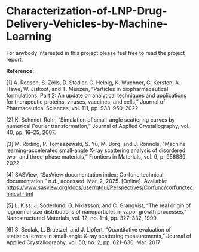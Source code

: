 # Characterization-of-LNP-Drug-Delivery-Vehicles-by-Machine-Learning
For anybody interested in this project please feel free to read the project report.

**Reference:**

[1] A. Roesch, S. Zölls, D. Stadler, C. Helbig, K. Wuchner, G. Kersten, A. Hawe, W. Jiskoot, and T. Menzen, “Particles in biopharmaceutical formulations, Part 2: An update on analytical techniques and applications for therapeutic proteins, viruses, vaccines, and cells,” Journal of Pharmaceutical Sciences, vol. 111, pp. 933–950, 2022.

[2] K. Schmidt-Rohr, “Simulation of small-angle scattering curves by numerical Fourier transformation,” Journal of Applied Crystallography, vol. 40, pp. 16–25, 2007.

[3] M. Röding, P. Tomaszewski, S. Yu, M. Borg, and J. Rönnols, “Machine learning-accelerated small-angle X-ray scattering analysis of disordered two- and three-phase materials,” Frontiers in Materials, vol. 9, p. 956839, 2022.

[4] SASView, “SasView documentation index: Corfunc technical documentation,” n.d., accessed: Mar. 2, 2025. [Online]. Available: https://www.sasview.org/docs/user/qtgui/Perspectives/Corfunc/corfunctechnical.html

[5] L. Kiss, J. Söderlund, G. Niklasson, and C. Granqvist, “The real origin of lognormal size distributions of nanoparticles in vapor growth processes,” Nanostructured Materials, vol. 12, no. 1–4, pp. 327–332, 1999.

[6] S. Sedlak, L. Bruetzel, and J. Lipfert, “Quantitative evaluation of statistical errors in small-angle X-ray scattering measurements,” Journal of Applied Crystallography, vol. 50, no. 2, pp. 621–630, Mar. 2017.
